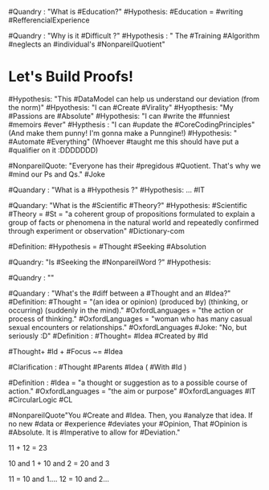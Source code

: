 
#Quandry : "What is #Education?"
#Hypothesis: #Education = #writing #RefferencialExperience 

#Quandry : "Why is it #Difficult ?"
#Hypothesis : " The #Training #Algorithm #neglects an #individual's #NonpareilQuotient"

# Let's Build Proofs!

#Hypothesis: "This #DataModel can help us understand our deviation (from the norm)"
#Hpyothesis: "I can #Create #Virality"
#Hyopthesis: "My #Passions are #Absolute"
#Hypothesis: "I can #write the #funniest #memoirs #ever"
#Hypthesis : "I can #update the #CoreCodingPrinciples" (And make them punny! I'm gonna make a Punngine!)
#Hypothesis: " #Automate #Everything" (Whoever #taught me this should have put a 
#qualifier on it :DDDDDDD)



#NonpareilQuote: "Everyone has their #pregidous #Quotient. That's why we #mind our Ps and Qs." #Joke 

#Quandary : "What is a #Hypothesis ?"
#Hypothesis: ... #IT 

#Quandary: "What is the #Scientific #Theory?"
#Hypothesis:  #Scientific #Theory = #St = "a coherent group of propositions formulated to explain a group of facts or phenomena in the natural world and repeatedly confirmed through experiment or observation" #Dictionary-com
	
#Definition: #Hypothesis = #Thought #Seeking #Absolution

#Quandry: "Is #Seeking the #NonpareilWord ?"
#Hypothesis: 

#Quandry : ""


#Quandary : "What's the #diff between a #Thought and an #Idea?"
#Definition: #Thought = "(an idea or opinion) (produced by) (thinking, or occurring) (suddenly in the mind)." #OxfordLanguages  = "the action or process of thinking." #OxfordLanguages  = "woman who has many casual sexual encounters or relationships." #OxfordLanguages #Joke: "No, but seriously :D"
#Definition : #Thought= #Idea #Created by #Id 

#Thought+ #Id  + #Focus ~= #Idea 

#Clarification : #Thought #Parents #Idea ( #With #Id )

#Definition : #Idea = "a thought or suggestion as to a possible course of action." #OxfordLanguages = "the aim or purpose" #OxfordLanguages #IT #CircularLogic #CL









#NonpareilQuote"You #Create and #Idea. Then, you #analyze that idea. If no new #data or #experience #deviates your #Opinion, That #Opinion is #Absolute. It is #Imperative to allow for #Deviation."


11 + 12 = 23

10 and 1 + 10 and 2 = 20 and 3

11 = 10 and 1.... 12 = 10 and 2...